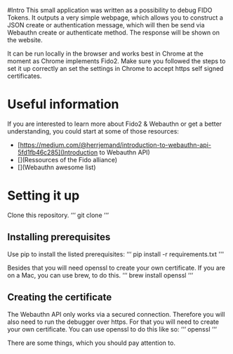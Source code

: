 #Intro
This small application was written as a possibility to debug FIDO Tokens. It outputs a very simple webpage, which allows you to construct a JSON create or authentication message, which will then be send via Webauthn create or authenticate method. The response will be shown on the website.

It can be run locally in the browser and works best in Chrome at the moment as Chrome implements Fido2. Make sure you followed the steps to set it up correctly an set the settings in Chrome to accept https self signed certificates.

# Useful information
If you are interested to learn more about Fido2 & Webauthn or get a better understanding, you could start at some of those resources:

- [https://medium.com/@herrjemand/introduction-to-webauthn-api-5fd1fb46c285](Introduction to Webauthn API)
- [](Ressources of the Fido alliance)
- [](Webauthn awesome list)

# Setting it up
Clone this repository.
‘‘‘
git clone
‘‘‘

## Installing prerequisites
Use pip to install the listed prerequisites:
‘‘‘
pip install -r requirements.txt
'''

Besides that you will need openssl to create your own certificate. If you are on a Mac, you can use brew, to do this.
‘‘‘
brew install openssl
‘‘‘

## Creating the certificate
The Webauthn API only works via a secured connection. Therefore you will also need to run the debugger over https. For that you will need to create your own certificate. You can use openssl to do this like so:
‘‘‘
openssl
‘‘‘

There are some things, which you should pay attention to.

